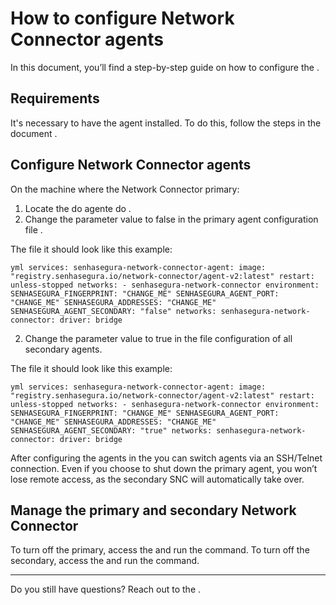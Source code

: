 # How to configure Network Connector agents 

In this document, you’ll find a step-by-step guide on how to configure the .

## Requirements

It's necessary to have the agent  installed. To do this, follow the steps in the document .

## Configure Network Connector agents

On the machine where the Network Connector primary:

1. Locate the  do agente do .
2. Change the parameter value  to false in the primary agent configuration file .

The file  it should look like this example:

`yml
services:
 senhasegura-network-connector-agent:
   image: "registry.senhasegura.io/network-connector/agent-v2:latest"
   restart: unless-stopped
   networks:
    - senhasegura-network-connector
   environment:
    SENHASEGURA_FINGERPRINT: "CHANGE_ME"
    SENHASEGURA_AGENT_PORT: "CHANGE_ME"
    SENHASEGURA_ADDRESSES: "CHANGE_ME"
    SENHASEGURA_AGENT_SECONDARY: "false"
networks:
 senhasegura-network-connector:
   driver: bridge
`

2. Change the parameter value  to true in the file  configuration of all secondary agents.

The file  it should look like this example:

`yml
services:
 senhasegura-network-connector-agent:
   image: "registry.senhasegura.io/network-connector/agent-v2:latest"
   restart: unless-stopped
   networks:
    - senhasegura-network-connector
   environment:
    SENHASEGURA_FINGERPRINT: "CHANGE_ME"
    SENHASEGURA_AGENT_PORT: "CHANGE_ME"
    SENHASEGURA_ADDRESSES: "CHANGE_ME"
    SENHASEGURA_AGENT_SECONDARY: "true"
networks:
 senhasegura-network-connector:
   driver: bridge
`

After configuring the agents in the  you can switch agents via an SSH/Telnet connection. Even if you choose to shut down the primary agent, you won’t lose remote access, as the secondary SNC will automatically take over.

## Manage the primary and secondary Network Connector

To turn off the  primary, access the  and run the  command. To turn off the  secondary, access the  and run the  command.

---

Do you still have questions? Reach out to the .